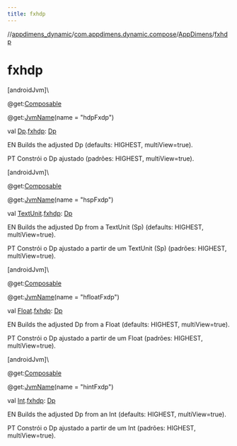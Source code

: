 ```yaml
---
title: fxhdp
---
```

//[appdimens_dynamic](../../../index.html)/[com.appdimens.dynamic.compose](../index.html)/[AppDimens](index.html)/[fxhdp](fxhdp.html)



# fxhdp



[androidJvm]\




@get:[Composable](https://developer.android.com/reference/kotlin/androidx/compose/runtime/Composable.html)



@get:[JvmName](https://kotlinlang.org/api/core/kotlin-stdlib/kotlin.jvm/-jvm-name/index.html)(name = &quot;hdpFxdp&quot;)



val [Dp](https://developer.android.com/reference/kotlin/androidx/compose/ui/unit/Dp.html).[fxhdp](fxhdp.html): [Dp](https://developer.android.com/reference/kotlin/androidx/compose/ui/unit/Dp.html)



EN Builds the adjusted Dp (defaults: HIGHEST, multiView=true).



PT Constrói o Dp ajustado (padrões: HIGHEST, multiView=true).





[androidJvm]\




@get:[Composable](https://developer.android.com/reference/kotlin/androidx/compose/runtime/Composable.html)



@get:[JvmName](https://kotlinlang.org/api/core/kotlin-stdlib/kotlin.jvm/-jvm-name/index.html)(name = &quot;hspFxdp&quot;)



val [TextUnit](https://developer.android.com/reference/kotlin/androidx/compose/ui/unit/TextUnit.html).[fxhdp](fxhdp.html): [Dp](https://developer.android.com/reference/kotlin/androidx/compose/ui/unit/Dp.html)



EN Builds the adjusted Dp from a TextUnit (Sp) (defaults: HIGHEST, multiView=true).



PT Constrói o Dp ajustado a partir de um TextUnit (Sp) (padrões: HIGHEST, multiView=true).





[androidJvm]\




@get:[Composable](https://developer.android.com/reference/kotlin/androidx/compose/runtime/Composable.html)



@get:[JvmName](https://kotlinlang.org/api/core/kotlin-stdlib/kotlin.jvm/-jvm-name/index.html)(name = &quot;hfloatFxdp&quot;)



val [Float](https://kotlinlang.org/api/core/kotlin-stdlib/kotlin/-float/index.html).[fxhdp](fxhdp.html): [Dp](https://developer.android.com/reference/kotlin/androidx/compose/ui/unit/Dp.html)



EN Builds the adjusted Dp from a Float (defaults: HIGHEST, multiView=true).



PT Constrói o Dp ajustado a partir de um Float (padrões: HIGHEST, multiView=true).





[androidJvm]\




@get:[Composable](https://developer.android.com/reference/kotlin/androidx/compose/runtime/Composable.html)



@get:[JvmName](https://kotlinlang.org/api/core/kotlin-stdlib/kotlin.jvm/-jvm-name/index.html)(name = &quot;hintFxdp&quot;)



val [Int](https://kotlinlang.org/api/core/kotlin-stdlib/kotlin/-int/index.html).[fxhdp](fxhdp.html): [Dp](https://developer.android.com/reference/kotlin/androidx/compose/ui/unit/Dp.html)



EN Builds the adjusted Dp from an Int (defaults: HIGHEST, multiView=true).



PT Constrói o Dp ajustado a partir de um Int (padrões: HIGHEST, multiView=true).



